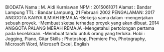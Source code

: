 BIODATA
Nama :  M. Aldi Kurniawan
NPM : 2015061071
Alamat : Bandar Lampung
TTL :  Bandar Lampung, 21 Februari 2002
PENGALAMAN:
2017 ANGGOTA KARYA ILMIAH REMAJA
-Bekerja sama dalam
-mengerjakan sebuah proyek.
-Membuat sketsa terhadap proyek yang akan dibuat.
2014 ANGGOTA PALANG MERAH REMAJA
-Mengetahui pertolongan pertama pada kecelakaan.
-Membuat tandu untuk orang yang terluka.
Hobi : Jogging, Piano, Gitar
Skills : Photoshop, Premiere Pro, Photography, Microsoft Word, Microsoft Excel, English
